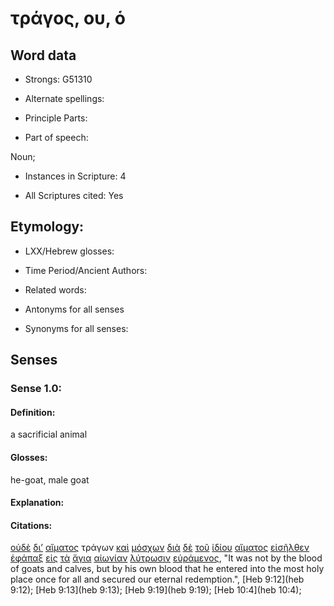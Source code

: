 # τράγος, ου, ὁ 

<!-- Status: S2=NeedsReview -->
<!-- Lexica used for edits: BDAG, FFM, LN, A-S -->

## Word data

* Strongs: G51310

* Alternate spellings:

* Principle Parts: 

* Part of speech: 

Noun;


* Instances in Scripture: 4

* All Scriptures cited: Yes

## Etymology: 

* LXX/Hebrew glosses: 

* Time Period/Ancient Authors: 

* Related words: 

* Antonyms for all senses

* Synonyms for all senses: 

## Senses 

### Sense 1.0:

#### Definition: 

a sacrificial animal 

#### Glosses:

he-goat, male goat

#### Explanation:

#### Citations:

[οὐδὲ](../G37610/01.md) [δι’](../G12230/01.md) [αἵματος](../G01290/01.md) τράγων [καὶ](../G25320/01.md) [μόσχων](../G34480/01.md) [διὰ](../G12230/01.md) [δὲ](../G11610/01.md) [τοῦ](../G35880/01.md) [ἰδίου](../G23980/01.md) [αἵματος](../G01290/01.md) [εἰσῆλθεν](../G15250/01.md) [ἐφάπαξ](../G21780/01.md) [εἰς](../G15190/01.md) [τὰ](../G35880/01.md) [ἅγια](../G00400/01.md) [αἰωνίαν](../G01660/01.md) [λύτρωσιν](../G30850/01.md) [εὑράμενος](../G21470/01.md), 
"It was not by the blood of goats and calves, but by his own blood that he entered into the most holy place once for all and secured our eternal redemption.", 
[Heb 9:12](heb 9:12);  [Heb 9:13](heb 9:13);  [Heb 9:19](heb 9:19);  [Heb 10:4](heb 10:4);                                               
